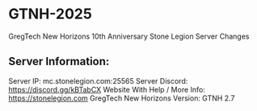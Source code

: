 # GTNH-2025
GregTech New Horizons 10th Anniversary Stone Legion Server Changes

## Server Information:
Server IP: mc.stonelegion.com:25565
Server Discord: https://discord.gg/kBTabCX
Website With Help / More Info: https://stonelegion.com
GregTech New Horizons Version: GTNH 2.7

